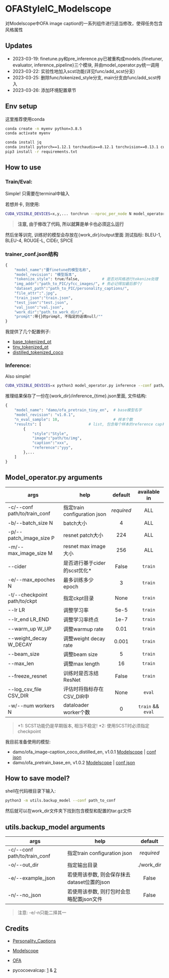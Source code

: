 # OFAStyleIC_Modelscope
对Modelscope中OFA image caption的一系列组件进行适当修改，使得任务包含风格属性

## Updates
- 2023-03-19: finetune.py和pre_inference.py已被重构成models.{finetuner, evaluator, inference_pipeline}三个模块, 并由model_operator.py统一调用
- 2023-03-22: 实验性地加入scst功能(详见func/add_scst分支)
- 2023-03-25: 删除func/tokenized_style分支, main分支由func/add_scst传入
- 2023-03-26: 添加环境配置章节

## Env setup
这里推荐使用conda
```sh
conda create -n myenv python=3.8.5
conda activate myenv

conda install jq
conda install pytorch==1.12.1 torchaudio==0.12.1 torchvision==0.13.1 cudatoolkit=10.2 -c pytorch
pip3 install -r requirements.txt
```

## How to use
### Train/Eval:
Simple! 只需要在terminal中输入

若想并卡, 则使用:
```sh
CUDA_VISIBLE_DEVICES=x,y,... torchrun --nproc_per_node N model_operator.py train/eval --conf path/to/conf.json
```
> **注意, 由于修改了代码, 所以就算是单卡也必须这么运行**


然后坐等训完, 训练好的模型会存放在{work_dir}/output里面
测试指标: BLEU-1, BLEU-4, ROUGE-L, CIDEr, SPICE


### trainer_conf.json结构
```py
{
    "model_name":"要finetune的模型名称",
    "model_revision": "模型版本",
    "tokenize_style": true/false,          # 是否对风格进行tokenize处理
    "img_addr":"path_to_PIC/yfcc_images/", # 务必记得加最后那个/
    "dataset_path":"path_to_PIC/personality_captions/",
    "file_attr":".jpg",
    "train_json":"train.json",
    "test_json":"test.json",
    "val_json":"val.json",
    "work_dir":"path_to_work_dir/",
    "prompt":带{}的prompt, 不指定的话填null/""
}
```
我提供了几个配置例子:
- [base_tokenized_pt](conf_examples/base_tokenized_pt.json)
- [tiny_tokenized_pt](conf_examples/tiny_tokenized_pt.json)
- [distilled_tokenized_coco](conf_examples/distilled_tokenized_coco.json)

### Inference:
Also simple! 
```sh
CUDA_VISIBLE_DEVICES=x python3 model_operator.py inference --conf path/to/conf.json
```


推理结果保存了一份在{work_dir}/inference_{time}.json里面, 文件结构:
```python
{
    "model_name": "damo/ofa_pretrain_tiny_en",  # base模型名字
    "model_revision": "v1.0.1",
    "n_eval_sample": 10,                        # 样本个数
    "results": [                     # list, 包含每个样本的reference cap和生成cap
        {
            "style":"Style",
            "image":"path/to/img",
            "caption":"xxx",
            "reference":"yyy",
        },...
    ]
}
```

## Model_operator.py arguments
| args                         | help                       | default    | available in          |
|------------------------------|----------------------------|:----------:|:---------------------:|
| -c/--conf path/to/train_conf | 指定train configuration json | *required* | ALL                   |
| -b/--batch_size N            | batch大小                    | 4          | ALL                   |
| -p/--patch_image_size P      | resnet patch大小             | 224        | ALL                   |
| -m/--max_image_size M        | resnet max image大小         | 256        | ALL                   |
| --cider                      | 是否进行基于cider的scst优化*        | False      | ``train``             |
| -e/--max_epoches N           | 最多训练多少epoch                | 3          | ``train``             |
| -t/--checkpoint path/to/ckpt | 指定ckpt目录                   | None       | ``train``             |
| --lr LR                      | 调整学习率                      | 5e-5       | ``train``             |
| --lr_end LR_END              | 调整学习率终点                    | 1e-7       | ``train``             |
| --warm_up W_UP               | 调整warmup rate              | 0.01       | ``train``             |
| --weight_decay W_DECAY       | 调整weight decay rate        | 0.001      | ``train``             |
| --beam_size                  | 调整beam size                | 5          | ``train``             |
| --max_len                    | 调整max length               | 16         | ``train``             |
| --freeze_resnet              | 训练时是否冻结ResNet              | False      | ``train``             |
| --log_csv_file CSV_DIR       | 评估时将指标存在CSV_DIR中           | None       | ``eval``              |
| -w/--num workers N           | dataloader worker个数        | 0          | ``train`` && ``eval`` |
> *1: SCST功能仍是早期版本, 相当不稳定!
> *2: 使用SCST时必须指定checkpoint 

我目前准备使用的模型:
- damo/ofa_image-caption_coco_distilled_en, v1.0.1  [Modelscope](https://modelscope.cn/models/damo/ofa_image-caption_coco_distilled_en/summary)  |  [conf json](conf_examples/distilled_tokenized.json)
- damo/ofa_pretrain_base_en, v1.0.2  [Modelscope](https://modelscope.cn/models/damo/ofa_pretrain_base_en/summary)  |  [conf json](conf/base_tokenized.json)


## How to save model?
shell在代码根目录下输入: 
```sh
python3 -m utils.backup_model --conf path_to_conf
```
然后就可以在work_dir文件夹下找到包含模型和配置的tar.gz文件

## utils.backup_model arguments
| args                         | help                         | default          |
|------------------------------|------------------------------|:------------------:|
| -c/--conf path/to/train_conf | 指定train configuration json   | *required* |
| -o/--out_dir                 | 指定输出目录                       | ./work_dir       |
| -e/--example_json            | 若使用该参数, 则会保存抹去dataset位置的json | False            |
| -n/--no_json                 | 若使用该参数, 则打包时会忽略配置json文件      | False            |

> 注意: -e/-n只能二择其一


## Credits
- [Personality_Captions](https://openaccess.thecvf.com/content_CVPR_2019/html/Shuster_Engaging_Image_Captioning_via_Personality_CVPR_2019_paper.html)

- [Modelscope](https://modelscope.cn)

- [OFA](https://github.com/OFA-Sys/OFA)

- pycocoevalcap: [1](https://github.com/salaniz/pycocoevalcap)  &  [2](https://github.com/tylin/coco-caption)
